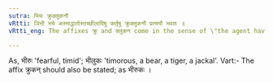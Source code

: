 ```yaml
---
sutra: भियः क्रुक्लुकनौ
vRtti: ञिभी भये अस्माद्धातोस्तच्छीलादिषु कर्तृषु क्रुक्लुकनौ प्रत्ययौ भवतः ॥
vRtti_eng: The affixes क्रु and क्लुकन come in the sense of \"the agent having such a habit\" after the verb भी \"to fear\".

---
```

As, भीरुः 'fearful, timid'; भीलुकः 'timorous, a bear, a tiger, a jackal'.
Vart:- The affix क्रुकन् should also be stated; as भीरुकः ।